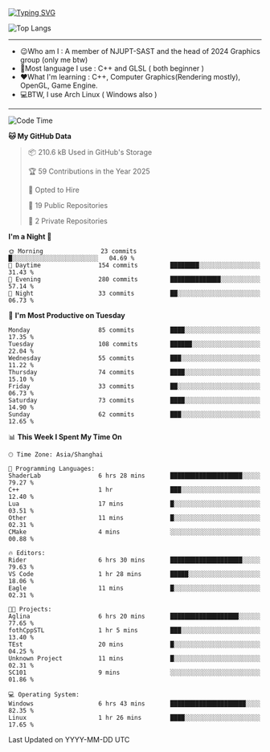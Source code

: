 <a href="https://git.io/typing-svg">
  <img src="https://readme-typing-svg.demolab.com?font=Fira+Code&pause=1000&random=false&width=435&separator=%3D&lines=std%3A%3Aprintln(%22Hello,+world!%22);" alt="Typing SVG" />
</a>

![Top Langs](https://github-readme-stats.vercel.app/api/top-langs/?username=FOTH0626&theme=transparent)

---

- 😉Who am I : A member of NJUPT-SAST and the head of 2024 Graphics group (only me btw)
- 📖Most language I use : C++ and GLSL ( both beginner )
- ❤What I'm learning : C++, Computer Graphics(Rendering mostly), OpenGL, Game Engine.
- 💻BTW, I use Arch Linux ( Windows also )
---
<!--START_SECTION:waka-->
![Code Time](http://img.shields.io/badge/Code%20Time-171%20hrs%2021%20mins-blue)

**🐱 My GitHub Data** 

> 📦 210.6 kB Used in GitHub's Storage 
 > 
> 🏆 59 Contributions in the Year 2025
 > 
> 💼 Opted to Hire
 > 
> 📜 19 Public Repositories 
 > 
> 🔑 2 Private Repositories 
 > 
**I'm a Night 🦉** 

```text
🌞 Morning                23 commits          █░░░░░░░░░░░░░░░░░░░░░░░░   04.69 % 
🌆 Daytime                154 commits         ████████░░░░░░░░░░░░░░░░░   31.43 % 
🌃 Evening                280 commits         ██████████████░░░░░░░░░░░   57.14 % 
🌙 Night                  33 commits          ██░░░░░░░░░░░░░░░░░░░░░░░   06.73 % 
```
📅 **I'm Most Productive on Tuesday** 

```text
Monday                   85 commits          ████░░░░░░░░░░░░░░░░░░░░░   17.35 % 
Tuesday                  108 commits         ██████░░░░░░░░░░░░░░░░░░░   22.04 % 
Wednesday                55 commits          ███░░░░░░░░░░░░░░░░░░░░░░   11.22 % 
Thursday                 74 commits          ████░░░░░░░░░░░░░░░░░░░░░   15.10 % 
Friday                   33 commits          ██░░░░░░░░░░░░░░░░░░░░░░░   06.73 % 
Saturday                 73 commits          ████░░░░░░░░░░░░░░░░░░░░░   14.90 % 
Sunday                   62 commits          ███░░░░░░░░░░░░░░░░░░░░░░   12.65 % 
```


📊 **This Week I Spent My Time On** 

```text
🕑︎ Time Zone: Asia/Shanghai

💬 Programming Languages: 
ShaderLab                6 hrs 28 mins       ████████████████████░░░░░   79.27 % 
C++                      1 hr                ███░░░░░░░░░░░░░░░░░░░░░░   12.40 % 
Lua                      17 mins             █░░░░░░░░░░░░░░░░░░░░░░░░   03.51 % 
Other                    11 mins             █░░░░░░░░░░░░░░░░░░░░░░░░   02.31 % 
CMake                    4 mins              ░░░░░░░░░░░░░░░░░░░░░░░░░   00.88 % 

🔥 Editors: 
Rider                    6 hrs 30 mins       ████████████████████░░░░░   79.63 % 
VS Code                  1 hr 28 mins        █████░░░░░░░░░░░░░░░░░░░░   18.06 % 
Eagle                    11 mins             █░░░░░░░░░░░░░░░░░░░░░░░░   02.31 % 

🐱‍💻 Projects: 
Aglina                   6 hrs 20 mins       ███████████████████░░░░░░   77.65 % 
fothCppSTL               1 hr 5 mins         ███░░░░░░░░░░░░░░░░░░░░░░   13.40 % 
TEst                     20 mins             █░░░░░░░░░░░░░░░░░░░░░░░░   04.25 % 
Unknown Project          11 mins             █░░░░░░░░░░░░░░░░░░░░░░░░   02.31 % 
SC101                    9 mins              ░░░░░░░░░░░░░░░░░░░░░░░░░   01.86 % 

💻 Operating System: 
Windows                  6 hrs 43 mins       █████████████████████░░░░   82.35 % 
Linux                    1 hr 26 mins        ████░░░░░░░░░░░░░░░░░░░░░   17.65 % 
```


 Last Updated on YYYY-MM-DD UTC
<!--END_SECTION:waka-->
